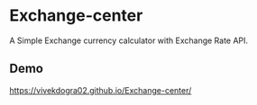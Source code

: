 # Exchange-center
A Simple Exchange currency calculator with Exchange Rate API.

## Demo
https://vivekdogra02.github.io/Exchange-center/
